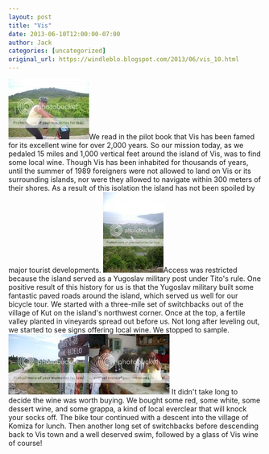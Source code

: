 ```yaml
---
layout: post
title: "Vis"
date: 2013-06-10T12:00:00-07:00
author: Jack
categories: [uncategorized]
original_url: https://windleblo.blogspot.com/2013/06/vis_10.html
---
```


[![ photo DSCN9602.jpg](/assets/images/blogspot/2013/img_af18cb95.jpg)](http://s373.photobucket.com/user/windleblo/media/Croatia/DSCN9602.jpg.html)We read in the pilot book that Vis has been famed for its excellent wine for over 2,000 years. So our mission today, as we pedaled 15 miles and 1,000 vertical feet around the island of Vis, was to find some local wine. Though Vis has been inhabited for thousands of years, until the summer of 1989 foreigners were not allowed to land on Vis or its surrounding islands, nor were they allowed to navigate within 300 meters of their shores. As a result of this isolation the island has not been spoiled by major tourist developments. [![ photo DSCN9635.jpg](/assets/images/blogspot/2013/img_9659602f.jpg)](http://s373.photobucket.com/user/windleblo/media/Croatia/DSCN9635.jpg.html)Access was restricted because the island served as a Yugoslav military post under Tito's rule. One positive result of this history for us is that the Yugoslav military built some fantastic paved roads around the island, which served us well for our bicycle tour. We started with a three-mile set of switchbacks out of the village of Kut on the island's northwest corner. Once at the top, a fertile valley planted in vineyards spread out before us. Not long after leveling out, we started to see signs offering local wine. We stopped to sample. [![ photo DSCN9612.jpg](/assets/images/blogspot/2013/img_94f68650.jpg)](http://s373.photobucket.com/user/windleblo/media/Croatia/DSCN9612.jpg.html)[![ photo DSCN9617.jpg](/assets/images/blogspot/2013/img_7dc18d7f.jpg)](http://s373.photobucket.com/user/windleblo/media/Croatia/DSCN9617.jpg.html) It didn't take long to decide the wine was worth buying. We bought some red, some white, some dessert wine, and some grappa, a kind of local everclear that will knock your socks off. The bike tour continued with a descent into the village of Komiza for lunch. Then another long set of switchbacks before descending back to Vis town and a well deserved swim, followed by a glass of Vis wine of course!